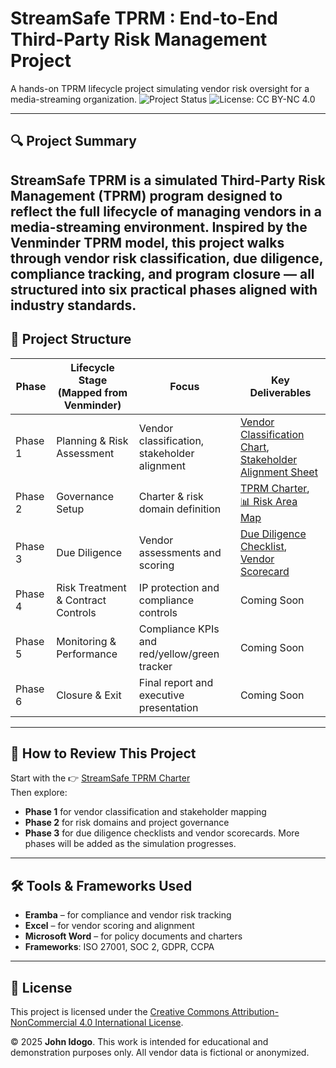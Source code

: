 
# StreamSafe TPRM : End-to-End Third-Party Risk Management Project
A hands-on TPRM lifecycle project simulating vendor risk oversight for a media-streaming organization.
![Project Status](https://img.shields.io/badge/Status-In_Progress-blue)
![License: CC BY-NC 4.0](https://img.shields.io/badge/License-CC%20BY--NC%204.0-lightgrey)

---


## 🔍 Project Summary

**StreamSafe TPRM** is a simulated Third-Party Risk Management (TPRM) program designed to reflect the full lifecycle of managing vendors in a media-streaming environment. Inspired by the Venminder TPRM model, this project walks through vendor risk classification, due diligence, compliance tracking, and program closure — all structured into six practical phases aligned with industry standards.
---
## 📂 Project Structure

| Phase | Lifecycle Stage (Mapped from Venminder) | Focus | Key Deliverables |
|-------|-----------------------------------------|-------|------------------|
| Phase 1 | Planning & Risk Assessment             | Vendor classification, stakeholder alignment | [Vendor Classification Chart](./Phase-1/Vendor_Classification_Chart.xlsx), [Stakeholder Alignment Sheet](./Phase-1/Stakeholder_Alignment_Sheet.xlsx) |
| Phase 2 | Governance Setup                       | Charter & risk domain definition              | [TPRM Charter](./Phase-2/StreamSafe_TPRM_Charter.docx),  [📊 Risk Area Map](./Phase-2/risk%20area%20map.png) |
| Phase 3 | Due Diligence                          | Vendor assessments and scoring                | [Due Diligence Checklist](./Phase-3/Due_Diligence_Checklist.xlsx), [Vendor Scorecard](./Phase-3/Vendor_Scorecard.xlsx) | 
| Phase 4 | Risk Treatment & Contract Controls     | IP protection and compliance controls         | Coming Soon |
| Phase 5 | Monitoring & Performance               | Compliance KPIs and red/yellow/green tracker  | Coming Soon |
| Phase 6 | Closure & Exit                         | Final report and executive presentation       | Coming Soon |
---
## 🧭 How to Review This Project

Start with the 👉 [StreamSafe TPRM Charter](./Phase-2/StreamSafe_TPRM_Charter.docx)  
Then explore:
- **Phase 1** for vendor classification and stakeholder mapping
- **Phase 2** for risk domains and project governance
- **Phase 3** for due diligence checklists and vendor scorecards.
More phases will be added as the simulation progresses.

---


## 🛠️ Tools & Frameworks Used

- **Eramba** – for compliance and vendor risk tracking  
- **Excel** – for vendor scoring and alignment  
- **Microsoft Word** – for policy documents and charters  
- **Frameworks**: ISO 27001, SOC 2, GDPR, CCPA

---

## 📎 License

This project is licensed under the [Creative Commons Attribution-NonCommercial 4.0 International License](https://creativecommons.org/licenses/by-nc/4.0/).

© 2025 **John Idogo**. This work is intended for educational and demonstration purposes only. All vendor data is fictional or anonymized.
